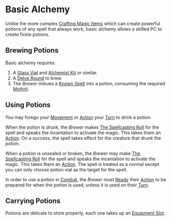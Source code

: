 # Basic Alchemy

Unlike the more complex [Crafting Magic Items](Crafting%20Magic%20Items.md) which can create powerful potions of any spell that always work, basic alchemy allows a skilled PC to create fickle potions.

## Brewing Potions

Basic alchemy requires:

1. A [Glass Vial](../../Items%20and%20Gear/Gear/10%20Coins/Glass%20Vial.md) and [Alchemist Kit](../../Items%20and%20Gear/Gear/50%20Coins/Alchemist%20Kit.md) or similar.
2. A [Delve Round](../../Game%20Procedures/Core%20Procedures/Round.md#Delve%20Round) to brew.
3. The *Brewer* imbues a [Known Spell](../Spellcasting/Spell%20Learning/Known%20Spells.md) into a potion, consuming the required [Mythril](../Spellcasting/Mythril.md).

## Using Potions

You may forego your [Movement](../../Game%20Procedures/Combat/Movement.md) *or* [Action](../../Game%20Procedures/Core%20Procedures/Action.md) your [Turn](../../Game%20Procedures/Core%20Procedures/Turn.md) to drink a potion.

When the potion is drunk, the *Brewer* makes [The Spellcasting Roll](../Spellcasting/Spellcasting.md#The%20Spellcasting%20Roll) for the spell and speaks the incantation to activate the magic. This takes them an [Action](../../Game%20Procedures/Core%20Procedures/Action.md). On a success, the spell takes effect for the creature that drunk the potion.

When a potion is unsealed or broken, the *Brewer* may make [The Spellcasting Roll](../Spellcasting/Spellcasting.md#The%20Spellcasting%20Roll) for the spell and speaks the incantation to activate the magic. This takes them an [Action](../../Game%20Procedures/Core%20Procedures/Action.md). The spell is treated as a normal except you can only choose potion vial as the target for the spell.

In order to use a potion in [Combat](../../Game%20Procedures/Combat/Combat.md), the *Brewer* must [Ready](../../Game%20Procedures/Combat/Reaction.md#Ready) their [Action](../../Game%20Procedures/Core%20Procedures/Action.md) to be prepared for when the potion is used, unless it is used on their [Turn](../../Game%20Procedures/Core%20Procedures/Turn.md).

## Carrying Potions

Potions are delicate to store properly, each one takes up an [Equipment Slot](../../Items%20and%20Gear/Equipment%20Slot.md).
